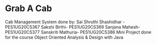 # Grab A Cab
Cab Management System done by:
Sai Shruthi Shashidhar - PES1UG20CS367
Sakshi Birthi- PES1UG20CS369
Sanjana Mahesh- PES1UG20CS377
Sanskriti Mathuria- PES1UG20CS386
Mini Project done for the course Object Oriented Analysis &amp; Design with Java
